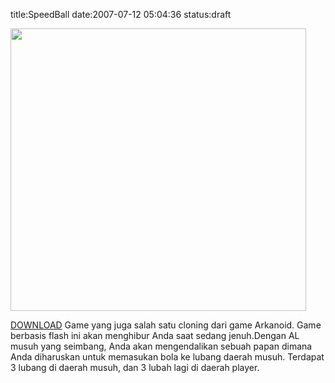 title:SpeedBall
date:2007-07-12 05:04:36
status:draft

<img src="http://kecebong.madpage.com/images/product/speedball.jpg" height="452" width="473" />

<a href="http://kecebong.madpage.com/speedball.rar">DOWNLOAD</a>
Game yang juga salah satu cloning dari game Arkanoid. Game berbasis flash ini akan menghibur Anda saat sedang jenuh.Dengan AL musuh yang seimbang, Anda akan mengendalikan sebuah papan dimana Anda diharuskan untuk memasukan bola ke lubang daerah musuh. Terdapat 3 lubang di daerah musuh, dan 3 lubah lagi di daerah player.